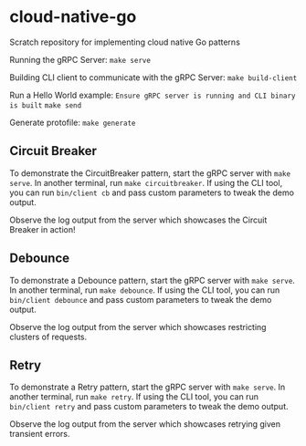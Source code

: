 # cloud-native-go
Scratch repository for implementing cloud native Go patterns

Running the gRPC Server:
`make serve`

Building CLI client to communicate with the gRPC Server:
`make build-client`

Run a Hello World example:
`Ensure gRPC server is running and CLI binary is built`
`make send`

Generate protofile:
`make generate`

## Circuit Breaker
To demonstrate the CircuitBreaker pattern, start the gRPC server with `make serve`.
In another terminal, run `make circuitbreaker`.
If using the CLI tool, you can run `bin/client cb` and pass custom parameters to tweak the demo output.

Observe the log output from the server which showcases the Circuit Breaker in action!

## Debounce
To demonstrate a Debounce pattern, start the gRPC server with `make serve`.
In another terminal, run `make debounce`.
If using the CLI tool, you can run `bin/client debounce` and pass custom parameters to tweak the demo output.

Observe the log output from the server which showcases restricting clusters of requests.

## Retry
To demonstrate a Retry pattern, start the gRPC server with `make serve`.
In another terminal, run `make retry`.
If using the CLI tool, you can run `bin/client retry` and pass custom parameters to tweak the demo output.

Observe the log output from the server which showcases retrying given transient errors.